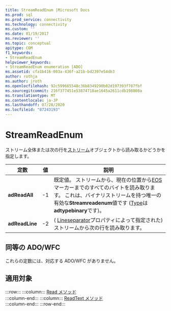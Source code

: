 ```yaml
---
title: StreamReadEnum |Microsoft Docs
ms.prod: sql
ms.prod_service: connectivity
ms.technology: connectivity
ms.custom: ''
ms.date: 01/19/2017
ms.reviewer: ''
ms.topic: conceptual
apitype: COM
f1_keywords:
- StreamReadEnum
helpviewer_keywords:
- StreamReadEnum enumeration [ADO]
ms.assetid: cfa1b416-003a-436f-a21b-bd2397e54db3
author: rothja
ms.author: jroth
ms.openlocfilehash: 92c599665548c36b8349290b02d197393f707fbf
ms.sourcegitcommit: 216f377451e53874718ae1645a2611cdb198808a
ms.translationtype: MT
ms.contentlocale: ja-JP
ms.lasthandoff: 07/28/2020
ms.locfileid: "87243193"
---
```

# <a name="streamreadenum"></a>StreamReadEnum
ストリーム全体または次の行を[ストリーム](../../../ado/reference/ado-api/stream-object-ado.md)オブジェクトから読み取るかどうかを指定します。  
  
|定数|値|説明|  
|--------------|-----------|-----------------|  
|**adReadAll**|-1|既定値。 ストリームから、現在の位置から[EOS](../../../ado/reference/ado-api/eos-property.md)マーカーまでのすべてのバイトを読み取ります。 これは、バイナリストリームを持つ唯一の有効な**Streamreadenum**値です ([Type](../../../ado/reference/ado-api/type-property-ado-stream.md)は**adtypebinary**です)。|  
|**adReadLine**|-2|( [Lineseparator](../../../ado/reference/ado-api/lineseparator-property-ado.md)プロパティによって指定された) ストリームから次の行を読み取ります。|  
  
## <a name="adowfc-equivalent"></a>同等の ADO/WFC  
 これらの定数には、対応する ADO/WFC がありません。  
  
## <a name="applies-to"></a>適用対象  

:::row:::
    :::column:::
        [Read メソッド](../../../ado/reference/ado-api/read-method.md)  
    :::column-end:::
    :::column:::
        [ReadText メソッド](../../../ado/reference/ado-api/readtext-method.md)  
    :::column-end:::
:::row-end:::
